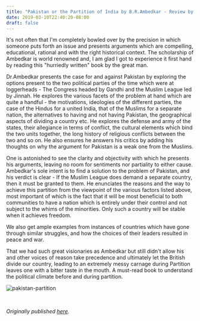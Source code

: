 ```yaml
---
title: "Pakistan or the Partition of India by B.R.Ambedkar - Review by Abhishek Desikan"
date: 2019-03-10T22:40:20-08:00
draft: false
---
```


It's not often that I'm completely bowled over by the precision in which someone puts forth an issue and presents arguments which are compelling, educational, rational and with the right historical context. The scholarship of Ambedkar is world renowned and, I am glad I got to experience it first hand by reading this "hurriedly written" book by the great man.

Dr.Ambedkar presents the case for and against Pakistan by exploring the options present to the two political parties of the time which were at loggerheads - The Congress headed by Gandhi and the Muslim League led by Jinnah. He explores the various facets of the problem at hand which are quite a handful - the motivations, ideologies of the different parties, the case of the Hindus for a united India, that of the Muslims for a separate nation, the alternatives to having and not having Pakistan, the geographical aspects of dividing a country etc. He explores the defense and army of the states, their allegiance in terms of conflict, the cultural elements which bind the two units together, the long history of religious conflicts between the two and so on. He also ensures he answers his critics by adding his thoughts on why the argument for Pakistan is a weak one from the Muslims.

One is astonished to see the clarity and objectivity with which he presents his arguments, leaving no room for sentiments nor partiality to either cause. Ambedkar's sole intent is to find a solution to the problem of Pakistan, and his verdict is clear - If the Muslim League does demand a separate country, then it must be granted to them. He enunciates the reasons and the way to achieve this partition from the viewpoint of the various factors listed above, most important of which is the fact that it will be most beneficial to both communities to have a nation which is entirely under their control and not subject to the whims of the minorities. Only such a country will be stable when it achieves freedom.

We also get ample examples from instances of countries which have gone through similar struggles, and how the choices of their leaders resulted in peace and war.

That we had such great visionaries as Ambedkar but still didn't allow his and other voices of reason take precedence and ultimately let the British divide our country, leading to an extremely messy carnage during Partition leaves one with a bitter taste in the mouth. A must-read book to understand the political climate before and during partition.

![pakistan-partition](/pakistan-partition.jpg)

&nbsp;&nbsp;

*Originally published [here](https://www.goodreads.com/review/show/2718294163).*
